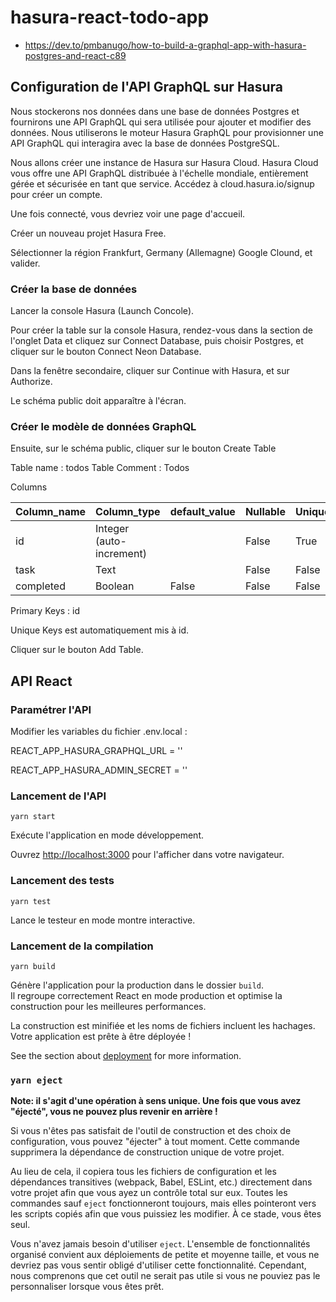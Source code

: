 # hasura-react-todo-app
* https://dev.to/pmbanugo/how-to-build-a-graphql-app-with-hasura-postgres-and-react-c89

## Configuration de l'API GraphQL sur Hasura
Nous stockerons nos données dans une base de données Postgres et fournirons une API GraphQL qui sera utilisée pour ajouter et modifier des données. Nous utiliserons le moteur Hasura GraphQL pour provisionner une API GraphQL qui interagira avec la base de données PostgreSQL.

Nous allons créer une instance de Hasura sur Hasura Cloud. Hasura Cloud vous offre une API GraphQL distribuée à l'échelle mondiale, entièrement gérée et sécurisée en tant que service. Accédez à cloud.hasura.io/signup pour créer un compte.

Une fois connecté, vous devriez voir une page d'accueil.

Créer un nouveau projet Hasura Free.

Sélectionner la région Frankfurt, Germany (Allemagne) Google Clound, et valider.

### Créer la base de données

Lancer la console Hasura (Launch Concole).

Pour créer la table sur la console Hasura, rendez-vous dans la section de l'onglet Data et cliquez sur Connect Database, puis choisir Postgres, et cliquer sur le bouton Connect Neon Database.

Dans la fenêtre secondaire, cliquer sur Continue with Hasura, et sur Authorize.

Le schéma public doit apparaître à l'écran.

### Créer le modèle de données GraphQL

Ensuite, sur le schéma public, cliquer sur le bouton Create Table

Table name : todos
Table Comment : Todos

Columns

| Column_name | Column_type              | default_value | Nullable | Unique |
| ----------- | ------------------------ | ------------- | -------- | ------ |
| id          | Integer (auto-increment) |               | False    | True   |
| task        | Text                     |               | False    | False  |
| completed   | Boolean                  | False         | False    | False  |

Primary Keys :  id

Unique Keys est automatiquement mis à id.

Cliquer sur le bouton Add Table.

## API React
### Paramétrer l'API
Modifier les variables du fichier .env.local :

REACT_APP_HASURA_GRAPHQL_URL = '<URL de votre projet GraphQL API>'

REACT_APP_HASURA_ADMIN_SECRET = '<Mot de passe Admin Secret de votre projet>'

### Lancement de l'API
`yarn start`

Exécute l'application en mode développement.

Ouvrez [http://localhost:3000](http://localhost:3000) pour l'afficher dans votre navigateur.

### Lancement des tests
`yarn test`

Lance le testeur en mode montre interactive.

### Lancement de la compilation
`yarn build`

Génère l'application pour la production dans le dossier `build`.\
Il regroupe correctement React en mode production et optimise la construction pour les meilleures performances.

La construction est minifiée et les noms de fichiers incluent les hachages.\
Votre application est prête à être déployée !

See the section about [deployment](https://facebook.github.io/create-react-app/docs/deployment) for more information.

### `yarn eject`

**Note: il s'agit d'une opération à sens unique. Une fois que vous avez "éjecté", vous ne pouvez plus revenir en arrière !**

Si vous n'êtes pas satisfait de l'outil de construction et des choix de configuration, vous pouvez "éjecter" à tout moment. Cette commande supprimera la dépendance de construction unique de votre projet.

Au lieu de cela, il copiera tous les fichiers de configuration et les dépendances transitives (webpack, Babel, ESLint, etc.) directement dans votre projet afin que vous ayez un contrôle total sur eux. Toutes les commandes sauf `eject` fonctionneront toujours, mais elles pointeront vers les scripts copiés afin que vous puissiez les modifier. À ce stade, vous êtes seul.

Vous n'avez jamais besoin d'utiliser `eject`. L'ensemble de fonctionnalités organisé convient aux déploiements de petite et moyenne taille, et vous ne devriez pas vous sentir obligé d'utiliser cette fonctionnalité. Cependant, nous comprenons que cet outil ne serait pas utile si vous ne pouviez pas le personnaliser lorsque vous êtes prêt.
